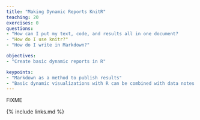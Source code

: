 ```yaml
---
title: "Making Dynamic Reports KnitR"
teaching: 20
exercises: 0
questions:
- "How can I put my text, code, and results all in one document?
- "How do I use knitr?"
- "How do I write in Markdown?"

objectives:
- "Create basic dynamic reports in R"

keypoints:
- "Markdown as a method to publish results"
- "Basic dynamic visualizations with R can be combined with data notes in RMarkdown"
---
```

FIXME

{% include links.md %}